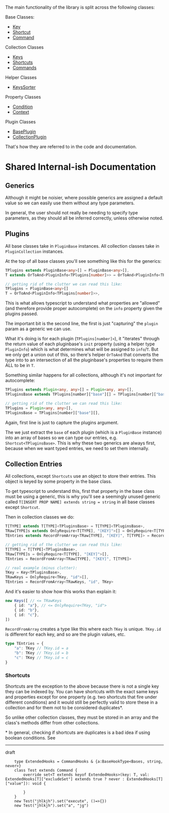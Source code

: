 The main functionality of the library is split across the following classes:

Base Classes:
- [Key](./Key.ts)
- [Shortcut](./Shortcut.ts)
- [Command](./Command.ts)

Collection Classes
- [Keys](./Keys.ts)
- [Shortcuts](./Shortcuts.ts)
- [Commands](./Commands.ts)

Helper Classes
- [KeysSorter](./KeysSorter.ts)

Property Classes
- [Condition](./Condition.ts)
- [Context](./Context.ts)

Plugin Classes
- [BasePlugin](./BasePlugin.ts)
- [CollectionPlugin](./CollectionPlugin.ts)


That's how they are referred to in the code and documentation.

# Shared Internal-ish Documentation

## Generics

Although it might be noisier, where possible generics are assigned a default value so we can easily use them without any type parameters.

In general, the user should not really be needing to specify type parameters, as they should all be inferred correctly, unless otherwise noted.

## Plugins

All base classes take in `PluginBase` instances.
All collection classes take in `PluginCollection` instances.

At the top of all base classes you'll see something like this for the generics:

```ts
TPlugins extends PluginBase<any>[] = PluginBase<any>[],
T extends OrToAnd<PluginInfo<TPlugins[number]>> = OrToAnd<PluginInfo<TPlugins[number]>>,

// getting rid of the clutter we can read this like:
TPlugins = PluginBase<any>[]
T = OrToAnd<PluginInfo<TPlugins[number]>>,
```

This is what allows typescript to understand what properties are "allowed" (and therefore provide proper autocomplete) on the `info` property given the plugins passed.

The important bit is the second line, the first is just "capturing" the `plugin` param as a generic we can use.

What it's doing is for each plugin (`TPlugins[number]>`), it "iterates" through the return value of each pluginbase's `init` property (using a helper type `PluginInfo`) which is what determines what will be assigned to `info`/`T`. But we only get a union out of this, so there's helper `OrToAnd` that converts the type into to an intersection of all the pluginbase's properties to require them ALL to be in `T`.

Something similar happens for all collections, although it's not important for autocomplete:

```ts
TPlugins extends Plugin<any, any>[] = Plugin<any, any>[],
TPluginsBase extends TPlugins[number]["base"][] = TPlugins[number]["base"][],

// getting rid of the clutter we can read this like:
TPlugins = Plugin<any, any>[],
TPluginsBase = TPlugins[number]["base"][],
```

Again, first line is just to capture the plugins argument.

The we just extract the `base` of each plugin (which is a `PluginBase` instance) into an array of bases so we can type our entries, e.g. `Shortcut<TPluginsBase>`. This is why these two generics are always first, because when we want typed entries, we need to set them internally.

## Collection Entries

All collections, except `Shortcuts` use an object to store their entries. This object is keyed by some property in the base class.

To get typescript to understand this, first that property in the base class must be using a generic, this is why you'll see a seemingly unused generic called `T[INSERT PROP NAME] extends string = string` in all base classes except `Shortcut`.

Then in collection classes we do:

```ts
T[TYPE] extends T[TYPE]<TPluginsBase> = T[TYPE]<TPluginsBase>,
TRaw[TYPE]s extends OnlyRequire<T[TYPE], "[KEY]">[] = OnlyRequire<T[TYPE], "[KEY]">[],
TEntries extends RecordFromArray<TRaw[TYPE], "[KEY]", T[TYPE]> = RecordFromArray<TRaw[TYPE], "[KEY]", T[TYPE]>

// getting rid of the clutter we can read this like:
T[TYPE] = T[TYPE]<TPluginsBase>,
TRaw[TYPE]s = OnlyRequire<T[TYPE], "[KEY]">[],
TEntries = RecordFromArray<TRaw[TYPE], "[KEY]", T[TYPE]>

// real example (minus clutter):
TKey = Key<TPluginsBase>,
TRawKeys = OnlyRequire<TKey, "id">[],
TEntries = RecordFromArray<TRawKeys, "id", TKey>
```

And it's easier to show how this works than explain it:
```ts
new Keys([ // <= TRawKeys
	{ id: "a"}, // <= OnlyRequire<TKey, "id">
	{ id: "b"},
	{ id: "c"},
])
```

`RecordFromArray` creates a type like this where each `TKey` is unique. `TKey.id` is different for each key, and so are the plugin values, etc.

```ts
type TEntries = {
	"a": TKey // TKey.id = a
	"b": TKey // TKey.id = b
	"c": TKey // TKey.id = c
}
```

### Shortcuts

Shortcuts are the exception to the above because there is not a single key they can be indexed by. You can have shortcuts with the exact same keys and properties except for one property (e.g. two shortcuts that fire under different conditions) and it would still be perfectly valid to store these in a collection and for them not to be considered duplicates\*.

So unlike other collection classes, they must be stored in an array and the class's methods differ from other collections.

\* In general, checking if shortcuts are duplicates is a bad idea if using boolean conditions. See <!-- Todo -->

-------------






draft


		type ExtendedHooks = CommandHooks & {a:BaseHookType<Bases, string, never>}
		class Test extends Command {
			override set<T extends keyof ExtendedHooks>(key: T, val: ExtendedHooks[T]["excludeSet"] extends true ? never : ExtendedHooks[T]["value"]): void {

			}
		}
		new Test("jhlkjh").set("execute", ()=>{})
		new Test("jhlkjh").set("a", "jg")
